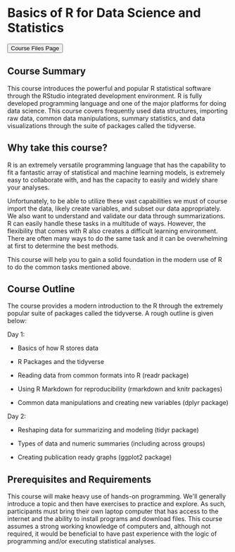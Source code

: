 # Basics of R for Data Science and Statistics  

<a href = "https://jbpost2.github.io/Basics-of-R-for-Data-Science-and-Statistics/CourseFiles.html"><button type="button">Course Files Page</button></a> 

## Course Summary

This course introduces the powerful and popular R statistical software through the RStudio integrated development environment.  R is fully developed programming language and one of the major platforms for doing data science.  This course covers frequently used data structures, importing raw data, common data manipulations, summary statistics, and data visualizations through the suite of packages called the tidyverse.

## Why take this course?

R is an extremely versatile programming language that has the capability to fit a fantastic array of statistical and machine learning models, is extremely easy to collaborate with, and has the capacity to easily and widely share your analyses. 

Unfortunately, to be able to utilize these vast capabilities we must of course import the data, likely create variables, and subset our data appropriately.  We also want to understand and validate our data through summarizations.  R can easily handle these tasks in a multitude of ways.  However, the flexibility that comes with R also creates a difficult learning environment.  There are often many ways to do the same task and it can be overwhelming at first to determine the best methods. 

This course will help you to gain a solid foundation in the modern use of R to do the common tasks mentioned above.

## Course Outline

The course provides a modern introduction to the R through the extremely popular suite of packages called the tidyverse.  A rough outline is given below:

Day 1:

- Basics of how R stores data

- R Packages and the tidyverse

- Reading data from common formats into R (readr package)

- Using R Markdown for reproducibility (rmarkdown and knitr packages) 

- Common data manipulations and creating new variables (dplyr package)

Day 2:

- Reshaping data for summarizing and modeling (tidyr package)

- Types of data and numeric summaries (including across groups)

- Creating publication ready graphs (ggplot2 package) 

## Prerequisites and Requirements

This course will make heavy use of hands-on programming.  We'll generally introduce a topic and then have exercises to practice and explore.  As such, participants must bring their own laptop computer that has access to the internet and the ability to install programs and download files.  This course assumes a strong working knowledge of computers and, although not required, it would be beneficial to have past experience with the logic of programming and/or executing statistical analyses. 
